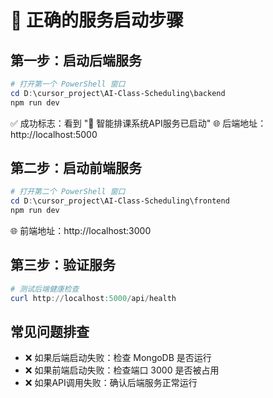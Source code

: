 # 🚀 正确的服务启动步骤

## 第一步：启动后端服务
```powershell
# 打开第一个 PowerShell 窗口
cd D:\cursor_project\AI-Class-Scheduling\backend
npm run dev
```
✅ 成功标志：看到 "🚀 智能排课系统API服务已启动"
🌐 后端地址：http://localhost:5000

## 第二步：启动前端服务  
```powershell
# 打开第二个 PowerShell 窗口
cd D:\cursor_project\AI-Class-Scheduling\frontend
npm run dev
```
🌐 前端地址：http://localhost:3000

## 第三步：验证服务
```powershell
# 测试后端健康检查
curl http://localhost:5000/api/health
```

## 常见问题排查
- ❌ 如果后端启动失败：检查 MongoDB 是否运行
- ❌ 如果前端启动失败：检查端口 3000 是否被占用
- ❌ 如果API调用失败：确认后端服务正常运行
